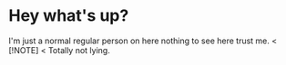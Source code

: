 # **Hey what's up?**
I'm just a normal regular person on here nothing to see here trust me.
< [!NOTE]
< Totally not lying.
<!---
This is your special respository!
--->
